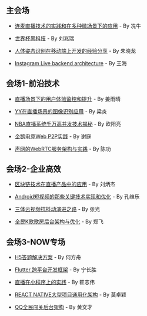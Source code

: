 ## 主会场

- [连麦直播技术的实践和在多种微场景下的应用](%E4%B8%BB%E4%BC%9A%E5%9C%BA/%E5%86%BC%E7%89%9B.pdf) - By 冼牛

- [世界杯黑科技](%E4%B8%BB%E4%BC%9A%E5%9C%BA/%E5%88%98%E5%85%86%E7%91%9E.pdf) - By 刘兆瑞

- [人体姿态识别在移动端上开发的经验分享](%E4%B8%BB%E4%BC%9A%E5%9C%BA/%E6%9C%B1%E6%99%93%E9%BE%99.pdf) - By 朱晓龙

- [Instagram Live backend architecture](%E4%B8%BB%E4%BC%9A%E5%9C%BA/%E7%8E%8B%E6%B5%B7.pdf) - By 王海


## 会场1-前沿技术

- [直播场景下的用户体验监控和提升](%E4%BC%9A%E5%9C%BA1-%E5%89%8D%E6%B2%BF%E6%8A%80%E6%9C%AF/%E5%A7%9C%E9%9B%A8%E6%99%B4.pdf) - By 姜雨晴

- [YY在直播场景的图像识别应用](%E4%BC%9A%E5%9C%BA1-%E5%89%8D%E6%B2%BF%E6%8A%80%E6%9C%AF/%E6%A2%81%E7%82%8E.pdf) - By 梁炎

- [NBA直播系统千万高并发技术揭秘](%E4%BC%9A%E5%9C%BA1-%E5%89%8D%E6%B2%BF%E6%8A%80%E6%9C%AF/%E6%AC%A7%E9%98%B3%E4%BA%AE.pdf) - By 欧阳亮

- [企鹅电竞Web P2P实践](%E4%BC%9A%E5%9C%BA1-%E5%89%8D%E6%B2%BF%E6%8A%80%E6%9C%AF/%E8%B0%A2%E5%BA%AD.pdf) - By 谢庭

- [声网的WebRTC服务架构与实践](%E4%BC%9A%E5%9C%BA1-%E5%89%8D%E6%B2%BF%E6%8A%80%E6%9C%AF/%E9%99%88%E5%8A%9F.pdf) - By 陈功


## 会场2-企业高效

- [区块链技术在直播产品中的应用](%E4%BC%9A%E5%9C%BA2-%E4%BC%81%E4%B8%9A%E9%AB%98%E6%95%88/%E5%88%98%E7%82%B3%E6%9D%B0.pdf) - By 刘炳杰

- [Android短视频的那些关键技术实现和优化](%E4%BC%9A%E5%9C%BA2-%E4%BC%81%E4%B8%9A%E9%AB%98%E6%95%88/%E5%AD%94%E7%BB%B4%E4%B9%90.pdf) - By 孔维乐

- [三体云视频抗抖动演进之路](%E4%BC%9A%E5%9C%BA2-%E4%BC%81%E4%B8%9A%E9%AB%98%E6%95%88/%E5%BC%A0%E5%85%89.pdf) - By 张光

- [全民K歌歌房后台架构与优化](%E4%BC%9A%E5%9C%BA2-%E4%BC%81%E4%B8%9A%E9%AB%98%E6%95%88/%E9%83%91%E9%A3%9E.pdf) - By 郑飞


## 会场3-NOW专场

- [H5答题解决方案](%E4%BC%9A%E5%9C%BA3-NOW%E4%B8%93%E5%9C%BA/%E4%BD%95%E6%96%B9%E8%88%9F.pdf) - By 何方舟

- [Flutter 跨平台开发框架](%E4%BC%9A%E5%9C%BA3-NOW%E4%B8%93%E5%9C%BA/%E5%AE%81%E9%95%BF%E8%83%9C.pdf) - By 宁长胜

- [直播在小程序上的实践](%E4%BC%9A%E5%9C%BA3-NOW%E4%B8%93%E5%9C%BA/%E7%BF%9F%E5%BF%97%E4%BC%9F.pdf) - By 翟志伟

- [REACT NATIVE大型项目通用化架构](%E4%BC%9A%E5%9C%BA3-NOW%E4%B8%93%E5%9C%BA/%E8%8E%AB%E5%8D%93%E9%A2%96.pdf) - By 莫卓颖

- [QQ全民闯关后台架构](%E4%BC%9A%E5%9C%BA3-NOW%E4%B8%93%E5%9C%BA/%E9%BB%84%E6%96%87%E6%89%8D.pdf) - By 黄文才



